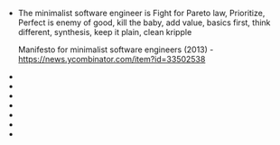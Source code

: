 - The minimalist software engineer is Fight for Pareto law, Prioritize, Perfect is enemy of good, kill the baby, add value, basics first, think different, synthesis, keep it plain, clean kripple
  
  Manifesto for minimalist software engineers (2013) - https://news.ycombinator.com/item?id=33502538
-
-
-
-
-
-
-